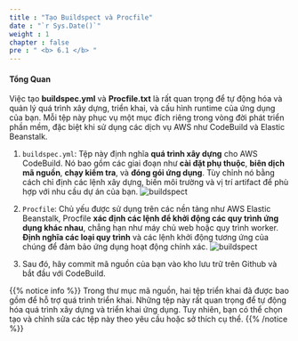 ```yaml
---
title : "Tạo Buildspect và Procfile"
date : "`r Sys.Date()`"
weight : 1
chapter : false
pre : " <b> 6.1 </b> "
---
```


#### Tổng Quan
Việc tạo **buildspec.yml** và **Procfile.txt** là rất quan trọng để tự động hóa và quản lý quá trình xây dựng, triển khai, và cấu hình runtime của ứng dụng của bạn. Mỗi tệp này phục vụ một mục đích riêng trong vòng đời phát triển phần mềm, đặc biệt khi sử dụng các dịch vụ AWS như CodeBuild và Elastic Beanstalk.

1. ```buildspec.yml```: Tệp này định nghĩa **quá trình xây dựng** cho AWS CodeBuild. Nó bao gồm các giai đoạn như **cài đặt phụ thuộc**, **biên dịch mã nguồn**, **chạy kiểm tra**, và **đóng gói ứng dụng**. Tùy chỉnh nó bằng cách chỉ định các lệnh xây dựng, biến môi trường và vị trí artifact để phù hợp với nhu cầu dự án của bạn.
![buildspect](/images/5-creating-codebuild-project/1.%20add-buildspec-and-procfile/buildspec.jpg?width=60pc)

2. ```Procfile```: Chủ yếu được sử dụng trên các nền tảng như AWS Elastic Beanstalk, Procfile **xác định các lệnh để khởi động các quy trình ứng dụng khác nhau**, chẳng hạn như máy chủ web hoặc quy trình worker. **Định nghĩa các loại quy trình** và các lệnh khởi động tương ứng của chúng để đảm bảo ứng dụng hoạt động chính xác.
![buildspect](/images/5-creating-codebuild-project/1.%20add-buildspec-and-procfile/Profile.jpg?width=60pc)

3. Sau đó, hãy commit mã nguồn của bạn vào kho lưu trữ trên Github và bắt đầu với CodeBuild.

{{% notice info %}}
Trong thư mục mã nguồn, hai tệp triển khai đã được bao gồm để hỗ trợ quá trình triển khai. Những tệp này rất quan trọng để tự động hóa quá trình xây dựng và triển khai ứng dụng. Tuy nhiên, bạn có thể chọn tạo và chỉnh sửa các tệp này theo yêu cầu hoặc sở thích cụ thể.
{{% /notice %}}
